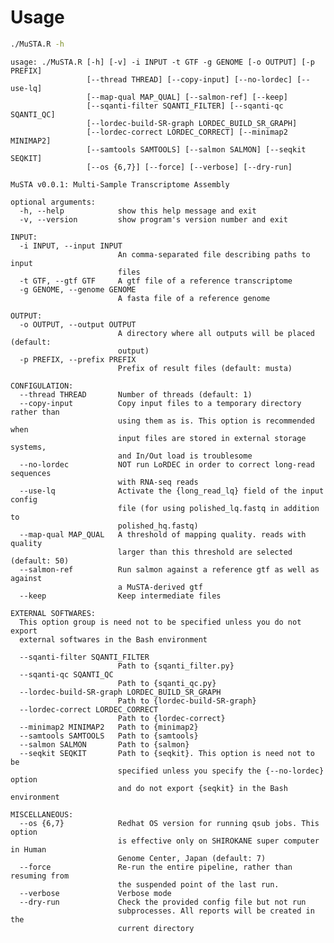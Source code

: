 Usage
=====

``` bash
./MuSTA.R -h
```

    usage: ./MuSTA.R [-h] [-v] -i INPUT -t GTF -g GENOME [-o OUTPUT] [-p PREFIX]
                     [--thread THREAD] [--copy-input] [--no-lordec] [--use-lq]
                     [--map-qual MAP_QUAL] [--salmon-ref] [--keep]
                     [--sqanti-filter SQANTI_FILTER] [--sqanti-qc SQANTI_QC]
                     [--lordec-build-SR-graph LORDEC_BUILD_SR_GRAPH]
                     [--lordec-correct LORDEC_CORRECT] [--minimap2 MINIMAP2]
                     [--samtools SAMTOOLS] [--salmon SALMON] [--seqkit SEQKIT]
                     [--os {6,7}] [--force] [--verbose] [--dry-run]

    MuSTA v0.0.1: Multi-Sample Transcriptome Assembly

    optional arguments:
      -h, --help            show this help message and exit
      -v, --version         show program's version number and exit

    INPUT:
      -i INPUT, --input INPUT
                            An comma-separated file describing paths to input
                            files
      -t GTF, --gtf GTF     A gtf file of a reference transcriptome
      -g GENOME, --genome GENOME
                            A fasta file of a reference genome

    OUTPUT:
      -o OUTPUT, --output OUTPUT
                            A directory where all outputs will be placed (default:
                            output)
      -p PREFIX, --prefix PREFIX
                            Prefix of result files (default: musta)

    CONFIGULATION:
      --thread THREAD       Number of threads (default: 1)
      --copy-input          Copy input files to a temporary directory rather than
                            using them as is. This option is recommended when
                            input files are stored in external storage systems,
                            and In/Out load is troublesome
      --no-lordec           NOT run LoRDEC in order to correct long-read sequences
                            with RNA-seq reads
      --use-lq              Activate the {long_read_lq} field of the input config
                            file (for using polished_lq.fastq in addition to
                            polished_hq.fastq)
      --map-qual MAP_QUAL   A threshold of mapping quality. reads with quality
                            larger than this threshold are selected (default: 50)
      --salmon-ref          Run salmon against a reference gtf as well as against
                            a MuSTA-derived gtf
      --keep                Keep intermediate files

    EXTERNAL SOFTWARES:
      This option group is need not to be specified unless you do not export
      external softwares in the Bash environment

      --sqanti-filter SQANTI_FILTER
                            Path to {sqanti_filter.py}
      --sqanti-qc SQANTI_QC
                            Path to {sqanti_qc.py}
      --lordec-build-SR-graph LORDEC_BUILD_SR_GRAPH
                            Path to {lordec-build-SR-graph}
      --lordec-correct LORDEC_CORRECT
                            Path to {lordec-correct}
      --minimap2 MINIMAP2   Path to {minimap2}
      --samtools SAMTOOLS   Path to {samtools}
      --salmon SALMON       Path to {salmon}
      --seqkit SEQKIT       Path to {seqkit}. This option is need not to be
                            specified unless you specify the {--no-lordec} option
                            and do not export {seqkit} in the Bash environment

    MISCELLANEOUS:
      --os {6,7}            Redhat OS version for running qsub jobs. This option
                            is effective only on SHIROKANE super computer in Human
                            Genome Center, Japan (default: 7)
      --force               Re-run the entire pipeline, rather than resuming from
                            the suspended point of the last run.
      --verbose             Verbose mode
      --dry-run             Check the provided config file but not run
                            subprocesses. All reports will be created in the
                            current directory
